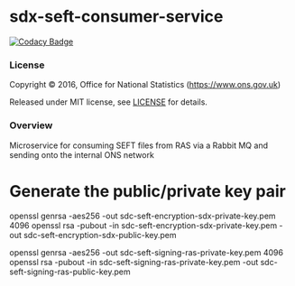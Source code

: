 # sdx-seft-consumer-service

[![Codacy Badge](https://api.codacy.com/project/badge/Grade/e761d8b0e15b42a092388e490682ae08)](https://www.codacy.com/app/ons-sdc/sdx-seft-consumer-service?utm_source=github.com&amp;utm_medium=referral&amp;utm_content=ONSdigital/sdx-seft-consumer-service&amp;utm_campaign=Badge_Grade)

### License

Copyright ©‎ 2016, Office for National Statistics (https://www.ons.gov.uk)

Released under MIT license, see [LICENSE](LICENSE) for details.

### Overview
Microservice for consuming SEFT files from RAS via a Rabbit MQ and sending onto the internal ONS network

# Generate the public/private key pair

openssl genrsa -aes256 -out sdc-seft-encryption-sdx-private-key.pem 4096
openssl rsa -pubout -in sdc-seft-encryption-sdx-private-key.pem -out sdc-seft-encryption-sdx-public-key.pem

openssl genrsa -aes256 -out sdc-seft-signing-ras-private-key.pem 4096
openssl rsa -pubout -in sdc-seft-signing-ras-private-key.pem -out sdc-seft-signing-ras-public-key.pem
